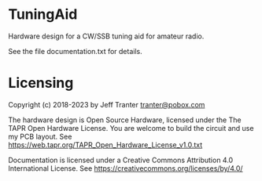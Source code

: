 # TuningAid
Hardware design for a CW/SSB tuning aid for amateur radio.

See the file documentation.txt for details.

# Licensing

Copyright (c) 2018-2023 by Jeff Tranter <tranter@pobox.com>

The hardware design is Open Source Hardware, licensed under the The TAPR
Open Hardware License. You are welcome to build the circuit and use my
PCB layout.
See https://web.tapr.org/TAPR_Open_Hardware_License_v1.0.txt


Documentation is licensed under a Creative Commons Attribution 4.0
International License.
See https://creativecommons.org/licenses/by/4.0/
